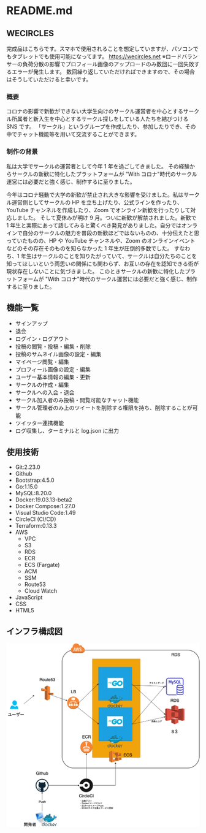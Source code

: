 # README.md

## WECIRCLES

完成品はこちらです。スマホで使用されることを想定していますが、パソコンでもタブレットでも使用可能になってます。
https://wecircles.net
※ロードバランサーの負荷分散の影響でプロフィール画像のアップロードのみ数回に一回失敗するエラーが発生します。
数回繰り返していただければできますので、その場合はそうしていただけると幸いです。

### 概要

コロナの影響で新歓ができない大学生向けのサークル運営者を中心とするサークル所属者と新入生を中心とするサークル探しをしている人たちを結びつける SNS です。
「サークル」というグループを作成したり、参加したりでき、その中でチャット機能等を用いて交流することができます。

### 制作の背景

私は大学でサークルの運営者として今年 1 年を過ごしてきました。
その経験からサークルの新歓に特化したプラットフォームが "With コロナ"時代のサークル運営には必要だと強く感じ、制作するに至りました。

今年はコロナ騒動で大学の新歓が禁止され大きな影響を受けました。私はサークル運営側としてサークルの HP を立ち上げたり、公式ラインを作ったり、YouTube チャンネルを作成したり、Zoom でオンライン新歓を行ったりして対応しました。
そして夏休みが明け 9 月。ついに新歓が解禁されました。新歓で 1 年生と実際にあって話してみると驚くべき発見がありました。自分ではオンラインで自分のサークルの魅力を普段の新歓ほどではないものの、十分伝えたと思っていたものの、HP や YouTube チャンネルや、Zoom のオンラインイベントなどのその存在そのものを知らなかった 1 年生が圧倒的多数でした。
すなわち、1 年生はサークルのことを知りたがっていて、サークルは自分たちのことを知ってほしいという両思いの関係にも関わらず、お互いの存在を認知できる術が現状存在しないことに気づきました。
このときサークルの新歓に特化したプラットフォームが "With コロナ"時代のサークル運営には必要だと強く感じ、制作するに至りました。

## 機能一覧

- サインアップ
- 退会
- ログイン・ログアウト
- 投稿の閲覧・投稿・編集・削除
- 投稿のサムネイル画像の設定・編集
- マイページ閲覧・編集
- プロフィール画像の設定・編集
- ユーザー基本情報の編集・更新
- サークルの作成・編集
- サークルへの入会・退会
- サークル加入者のみ投稿・閲覧可能なチャット機能
- サークル管理者のみ上のツイートを削除する権限を持ち、削除することが可能
- ツイッター連携機能
- ログ収集し、ターミナルと log.json に出力

## 使用技術

- Git:2.23.0
- Github
- Bootstrap:4.5.0
- Go:1.15.0
- MySQL:8.20.0
- Docker:19.03.13-beta2
- Docker Compose:1.27.0
- Visual Studio Code:1.49
- CircleCI (CI/CD)
- Terraform:0.13.3
- AWS
  - VPC
  - S3
  - RDS
  - ECR
  - ECS (Fargate)
  - ACM
  - SSM
  - Route53
  - Cloud Watch
- JavaScript
- CSS
- HTML5

## インフラ構成図

![インフラ構成図](/assets/infra_structures.png)
